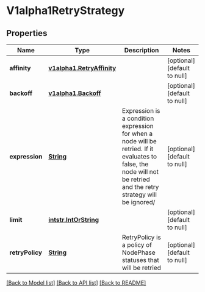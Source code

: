 # V1alpha1RetryStrategy
## Properties

Name | Type | Description | Notes
------------ | ------------- | ------------- | -------------
**affinity** | [**v1alpha1.RetryAffinity**](v1alpha1.RetryAffinity.md) |  | [optional] [default to null]
**backoff** | [**v1alpha1.Backoff**](v1alpha1.Backoff.md) |  | [optional] [default to null]
**expression** | [**String**](string.md) | Expression is a condition expression for when a node will be retried. If it evaluates to false, the node will not be retried and the retry strategy will be ignored/ | [optional] [default to null]
**limit** | [**intstr.IntOrString**](intstr.IntOrString.md) |  | [optional] [default to null]
**retryPolicy** | [**String**](string.md) | RetryPolicy is a policy of NodePhase statuses that will be retried | [optional] [default to null]

[[Back to Model list]](../README.md#documentation-for-models) [[Back to API list]](../README.md#documentation-for-api-endpoints) [[Back to README]](../README.md)


